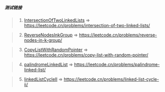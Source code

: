 ##### 测试链接
> 1. [IntersectionOfTwoLinkedLists](1.IntersectionOfTwoLinkedLists) => https://leetcode.cn/problems/intersection-of-two-linked-lists/

> 2. [ReverseNodesInkGroup](2.ReverseNodesInkGroup) => https://leetcode.cn/problems/reverse-nodes-in-k-group/

> 3. [CopyListWithRandomPointer](3.CopyListWithRandomPointer) => https://leetcode.cn/problems/copy-list-with-random-pointer/

> 4. [palindromeLinkedList](4.palindromeLinkedList) => https://leetcode.cn/problems/palindrome-linked-list/

> 5. [linkedListCycleII](5.linkedListCycleII) => https://leetcode.cn/problems/linked-list-cycle-ii/
